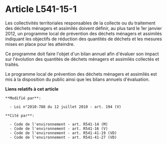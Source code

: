# Article L541-15-1

Les collectivités territoriales responsables de la collecte ou du traitement des déchets ménagers et assimilés doivent
définir, au plus tard le 1er janvier 2012, un programme local de prévention des déchets ménagers et assimilés indiquant les
objectifs de réduction des quantités de déchets et les mesures mises en place pour les atteindre.

Ce programme doit faire l'objet d'un bilan annuel afin d'évaluer son impact sur l'évolution des quantités de déchets ménagers
et assimilés collectés et traités.

Le programme local de prévention des déchets ménagers et assimilés est mis à la disposition du public ainsi que les bilans
annuels d'évaluation.

**Liens relatifs à cet article**

	**Modifié par**:

	  - Loi n°2010-788 du 12 juillet 2010 - art. 194 (V)

	**Cité par**:

	  - Code de l'environnement - art. R541-14 (M)
	  - Code de l'environnement - art. R541-16 (V)
	  - Code de l'environnement - art. R541-41-19 (VD)
	  - Code de l'environnement - art. R541-41-27 (VD)
